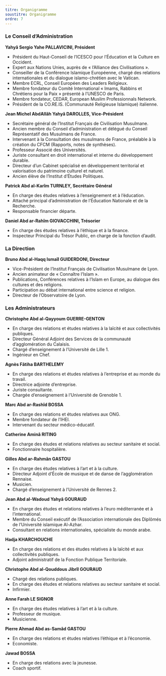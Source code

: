 ```yaml
---
titre: Organigramme
soustitre: Organigramme
ordre: 7
---
```

### Le Conseil d’Administration

**Yahyâ Sergio Yahe PALLAVICINI, Président**

* Président du Haut-Conseil de l’ICESCO pour l’Éducation et la Culture en Occident.
* Expert aux Nations Unies, auprès de «&nbsp;l’Alliance des Civilisations&nbsp;».
* Conseiller de la Conférence Islamique Européenne, chargé des relations internationales et du dialogue islamo-chrétien avec le Vatican.
* Membre ECRL, Conseil Européen des Leaders Religieux.
* Membre fondateur du Comité International «&nbsp;Imams, Rabbins et Chrétiens pour la Paix&nbsp;» présenté à l’UNESCO de Paris.
* Membre fondateur, CEDAR, European Muslim Professionnals Network.
* Président de la CO.RE.IS. (Communauté Religieuse Islamique) italienne.

**Jean Michel AbdAllâh Yahyâ DAROLLES, Vice-Président**

* Secrétaire général de l’Institut Français de Civilisation Musulmane.
* Ancien membre du Conseil d’administration et délégué du Conseil Représentatif des Musulmans de France.
* Intervenant à la Consultation des musulmans de France, préalable à la création du CFCM (Rapports, notes de synthèses).
* Professeur Associé des Universités.
* Juriste consultant en droit international et interne du développement durable.
* Directeur d’un Cabinet spécialisé en développement territorial et valorisation du patrimoine culturel et naturel.
* Ancien élève de l’Institut d’Études Politiques. 

**Patrick Abd al-Karîm TURNLEY, Secrétaire Général**

* En charge des études relatives à l’enseignement et à l’éducation.
* Attaché principal d’administration de l’Éducation Nationale et de la Recherche.
* Responsable financier départe. 

**Daniel Abd ar-Rahîm GIOVACCHINI, Trésorier**

* En charge des études relatives à l’éthique et à la finance.
* Inspecteur Principal du Trésor Public, en charge de la fonction d’audit.

### La Direction

**Bruno Abd al-Haqq Ismaîl GUIDERDONI, Directeur**

* Vice-Président de l’Institut Français de Civilisation Musulmane de Lyon.
* Ancien animateur de «&nbsp;Connaître l’Islam&nbsp;».
* Publications, Conférences relatives à l’Islam en Europe, au dialogue des cultures et des religions.
* Participation au débat international entre science et religion.
* Directeur de l’Observatoire de Lyon.

### Les Administrateurs

**Christophe Abd al-Qayyoum GUERRE-GENTON**

* En charge des relations et études relatives à la laïcité et aux collectivités publiques.
* Directeur Général Adjoint des Services de la communauté d’agglomération du Calaisis.
* Chargé d’enseignement à l’Université de Lille 1.
* Ingénieur en Chef. 

**Agnès Fâtiha BARTHELEMY**

* En charge des relations et études relatives à l’entreprise et au monde du travail.
* Directrice adjointe d’entreprise.
* Juriste consultante.
* Chargée d’enseignement à l’Université de Grenoble 1. 

**Marc Abd ar-Rashîd BOSSA**

* En charge des relations et études relatives aux ONG.
* Membre fondateur de l’IHEI.
* Intervenant du secteur médico-éducatif. 

**Catherine Aminâ RITING**

* En charge des études et relations relatives au secteur sanitaire et social.
* Fonctionnaire hospitalière. 

**Gilles Abd ar-Rahmân GASTOU**

* En charge des études relatives à l’art et à la culture.
* Directeur Adjoint d’École de musique et de danse de l’agglomération Rennaise.
* Musicien.
* Chargé d’enseignement à l’Université de Rennes 2. 

**Jean Abd al-Wadoud Yahyâ GOURAUD**

* En charge des études et relations relatives à l’euro méditerranée et à l’international.
* Membre du Conseil exécutif de l’Association internationale des Diplômés de l’Université islamique Al-Azhar.
* Consultant en relations internationales, spécialiste du monde arabe. 

**Hadja KHARCHOUCHE**

* En charge des relations et des études relatives à la laïcité et aux collectivités publiques.
* Adjoint administratif de la Fonction Publique Territoriale. 

**Christophe Abd al-Qouddous Jibrîl GOURAUD**

* Chargé des relations publiques.
* En charge des études et relations relatives au secteur sanitaire et social.
* Infirmier. 

**Anne Farah LE SIGNOR**

* En charge des études relatives à l’art et à la culture.
* Professeur de musique.
* Musicienne. 

**Pierre Ahmad Abd as-Samâd GASTOU**

* En charge des relations et études relatives l’éthique et à l’économie.
* Economiste. 

**Jawad BOSSA**

* En charge des relations avec la jeunesse.
* Coach sportif.